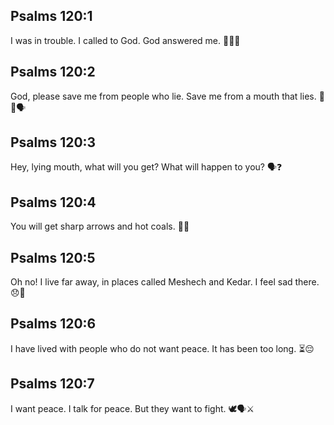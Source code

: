 ## Psalms 120:1
I was in trouble. I called to God. God answered me. 🙏😢🙂
## Psalms 120:2
God, please save me from people who lie. Save me from a mouth that lies. 🙏🚫🗣️
## Psalms 120:3
Hey, lying mouth, what will you get? What will happen to you? 🗣️❓
## Psalms 120:4
You will get sharp arrows and hot coals. 🏹🔥
## Psalms 120:5
Oh no! I live far away, in places called Meshech and Kedar. I feel sad there. 😞🧳
## Psalms 120:6
I have lived with people who do not want peace. It has been too long. ⏳😔
## Psalms 120:7
I want peace. I talk for peace. But they want to fight. 🕊️🗣️⚔️
